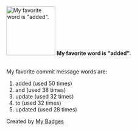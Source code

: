 <img src="https://my-badges.github.io/my-badges/favorite-word.png" alt="My favorite word is &quot;added&quot;." title="My favorite word is &quot;added&quot;." width="128">
<strong>My favorite word is &quot;added&quot;.</strong>
<br><br>

My favorite commit message words are:

1. added (used 50 times)
2. and (used 38 times)
3. update (used 32 times)
4. to (used 32 times)
5. updated (used 28 times)


Created by <a href="https://github.com/my-badges/my-badges">My Badges</a>
